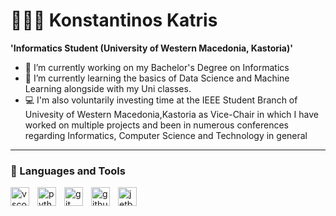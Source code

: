 # 👨🏻‍💻 Konstantinos Katris 

**'Informatics Student (University of Western Macedonia, Kastoria)'**
 

- 🔭 I’m currently working on my Bachelor's Degree on Informatics
- 🌱 I’m currently learning the basics of Data Science and Machine Learning alongside with my Uni classes.
- 💻 I'm also voluntarily investing time at the IEEE Student Branch of Univesity of Western Macedonia,Kastoria as Vice-Chair in which I have worked on multiple projects      and been in numerous conferences regarding Informatics, Computer Science and Technology in general 

---

### 🧰 Languages and Tools

<img align="left" alt="vscode" width="30px" style="padding-right:10px;" src="https://cdn.jsdelivr.net/gh/devicons/devicon/icons/vscode/vscode-original.svg" />
<img align="left" alt="python" width="30px" style="padding-right:10px;" src="https://cdn.jsdelivr.net/gh/devicons/devicon/icons/python/python-original.svg" />
<img align="left" alt="git" width="30px" style="padding-right:10px;" src="https://cdn.jsdelivr.net/gh/devicons/devicon/icons/git/git-original.svg" />
<img align="left" alt="github" width="30px" style="padding-right:10px;" src="https://cdn.jsdelivr.net/gh/devicons/devicon/icons/github/github-original.svg" />
<img align="left" alt="jetbrains" width="30px" style="padding-right:10px;" src="https://cdn.jsdelivr.net/gh/devicons/devicon/icons/jetbrains/jetbrains-original.svg" />

<!--
**katrhss/katrhss** is a ✨ _special_ ✨ repository because its `README.md` (this file) appears on your GitHub profile.

Here are some ideas to get you started:

- 🔭 I’m currently working on my Bachelor's Degree on Informatics at the University of Western Macedonia, Kastoria
- 🌱 I’m currently learning the basics of Data Science and Machine Learning alongside with my Uni classes.
- 🐍 Personally I'm also investing time into learning to work with Python

- 📫 How to reach me: ...
- 😄 Pronouns: ...
- ⚡ Fun fact: ...
-->
